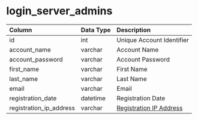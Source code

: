 # login\_server\_admins

| Column | Data Type | Description |
| :--- | :--- | :--- |
| id | int | Unique Account Identifier |
| account\_name | varchar | Account Name |
| account\_password | varchar | Account Password |
| first\_name | varchar | First Name |
| last\_name | varchar | Last Name |
| email | varchar | Email |
| registration\_date | datetime | Registration Date |
| registration\_ip\_address | varchar | [Registration IP Address](../../../schema/categories/loginserver/account_ip.md) |

